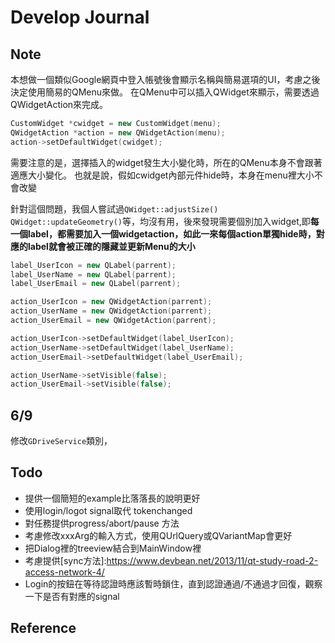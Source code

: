 # Develop Journal

## Note

本想做一個類似Google網頁中登入帳號後會顯示名稱與簡易選項的UI，考慮之後決定使用簡易的QMenu來做。
在QMenu中可以插入QWidget來顯示，需要透過QWidgetAction來完成。
``` c++
CustomWidget *cwidget = new CustomWidget(menu);
QWidgetAction *action = new QWidgetAction(menu);
action->setDefaultWidget(cwidget);
```
需要注意的是，選擇插入的widget發生大小變化時，所在的QMenu本身不會跟著適應大小變化。
也就是說，假如cwidget內部元件hide時，本身在menu裡大小不會改變

針對這個問題，我個人嘗試過`QWidget::adjustSize()` `QWidget::updateGeometry()`等，均沒有用，後來發現需要個別加入widget,即**每一個label，都需要加入一個widgetaction，如此一來每個action單獨hide時，對應的label就會被正確的隱藏並更新Menu的大小**
``` c++
label_UserIcon = new QLabel(parrent);
label_UserName = new QLabel(parrent);
label_UserEmail = new QLabel(parrent);

action_UserIcon = new QWidgetAction(parrent);
action_UserName = new QWidgetAction(parrent);
action_UserEmail = new QWidgetAction(parrent);

action_UserIcon->setDefaultWidget(label_UserIcon);
action_UserName->setDefaultWidget(label_UserName);
action_UserEmail->setDefaultWidget(label_UserEmail);

action_UserName->setVisible(false);
action_UserEmail->setVisible(false);
```

## 6/9
修改`GDriveService`類別，

## Todo

* 提供一個簡短的example比落落長的說明更好
* 使用login/logot signal取代 tokenchanged
* 對任務提供progress/abort/pause 方法
* 考慮修改xxxArg的輸入方式，使用QUrlQuery或QVariantMap會更好
* 把Dialog裡的treeview結合到MainWindow裡
* 考慮提供[sync方法]:https://www.devbean.net/2013/11/qt-study-road-2-access-network-4/
* Login的按鈕在等待認證時應該暫時鎖住，直到認證通過/不通過才回復，觀察一下是否有對應的signal

## Reference